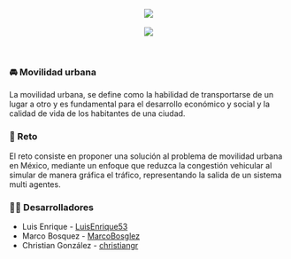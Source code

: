 <p align="center">
    <img src="https://i.ibb.co/Qb7zNWH/Bangkok-banner-traffic-jam.jpg">
    <br>
    <br>
	<a href="https://kapak.notion.site/22b0a94494d74da392648261f99be188?v=66dd005398c34000ae469974bb955284">
        <img src="https://img.shields.io/badge/board_del_proyecto-yellow">
    </a>
</p>

<br>

### 🚘 Movilidad urbana

La movilidad urbana, se define como la habilidad de transportarse de un lugar a otro y es fundamental para el desarrollo económico y social y la calidad de vida de los habitantes de una ciudad.

### 🚦 Reto

El reto consiste en proponer una solución al problema de movilidad urbana en México, mediante un enfoque que reduzca la congestión vehicular al simular de manera gráfica el tráfico, representando la salida de un sistema multi agentes.

### 👨‍💻 Desarrolladores

- Luis Enrique - [LuisEnrique53](https://github.com/LuisEnrique53)
- Marco Bosquez - [MarcoBosglez](https://github.com/MarcoBosglez)
- Christian González - [christiangr](https://github.com/grchristian)
